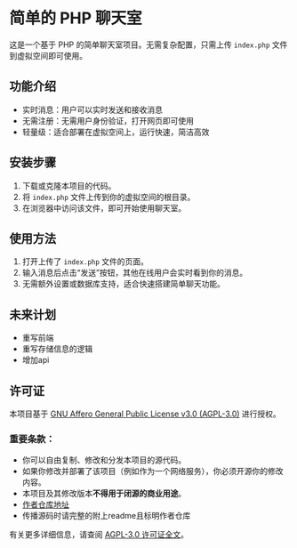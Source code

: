 # 简单的 PHP 聊天室

这是一个基于 PHP 的简单聊天室项目。无需复杂配置，只需上传 `index.php` 文件到虚拟空间即可使用。

## 功能介绍

- 实时消息：用户可以实时发送和接收消息
- 无需注册：无需用户身份验证，打开网页即可使用
- 轻量级：适合部署在虚拟空间上，运行快速，简洁高效

## 安装步骤

1. 下载或克隆本项目的代码。
2. 将 `index.php` 文件上传到你的虚拟空间的根目录。
3. 在浏览器中访问该文件，即可开始使用聊天室。

## 使用方法

1. 打开上传了 `index.php` 文件的页面。
2. 输入消息后点击“发送”按钮，其他在线用户会实时看到你的消息。
3. 无需额外设置或数据库支持，适合快速搭建简单聊天功能。

## 未来计划

- 重写前端
- 重写存储信息的逻辑
- 增加api

## 许可证

本项目基于 [GNU Affero General Public License v3.0 (AGPL-3.0)](https://www.gnu.org/licenses/agpl-3.0.html) 进行授权。

### 重要条款：
- 你可以自由复制、修改和分发本项目的源代码。
- 如果你修改并部署了该项目（例如作为一个网络服务），你必须开源你的修改内容。
- 本项目及其修改版本**不得用于闭源的商业用途**。
- [作者仓库地址](https://github.com/shiraayano/Chat_php)
- 传播源码时请完整的附上readme且标明作者仓库

有关更多详细信息，请查阅 [AGPL-3.0 许可证全文](https://www.gnu.org/licenses/agpl-3.0.html)。

